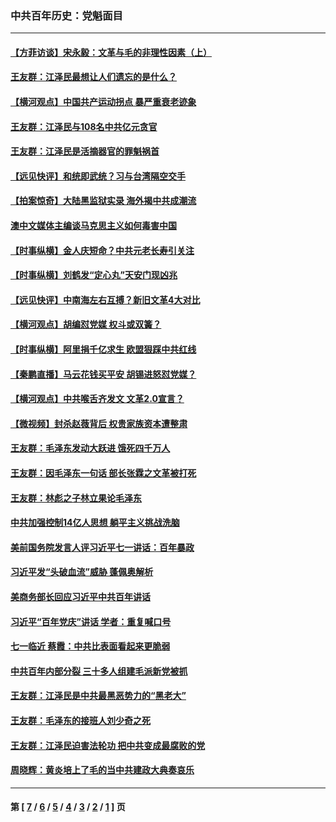 ### 中共百年历史：党魁面目
---
#### [【方菲访谈】宋永毅：文革与毛的非理性因素（上）](../../pages/nf1176107/n13469956.md?04150430) 
#### [王友群：江泽民最想让人们遗忘的是什么？](../../pages/nf1176107/n13408949.md?04150430) 
#### [【横河观点】中国共产运动拐点 暴严重衰老迹象](../../pages/nf1176107/n13388333.md?04150430) 
#### [王友群：江泽民与108名中共亿元贪官](../../pages/nf1176107/n13352358.md?04150430) 
#### [王友群：江泽民是活摘器官的罪魁祸首](../../pages/nf1176107/n13336903.md?04150430) 
#### [【远见快评】和统即武统？习与台湾隔空交手](../../pages/nf1176107/n13297739.md?04150430) 
#### [【拍案惊奇】大陆黑监狱实录 海外揭中共成潮流](../../pages/nf1176107/n13288853.md?04150430) 
#### [澳中文媒体主编谈马克思主义如何毒害中国](../../pages/nf1176107/n13257387.md?04150430) 
#### [【时事纵横】金人庆短命？中共元老长寿引关注](../../pages/nf1176107/n13217934.md?04150430) 
#### [【时事纵横】刘鹤发“定心丸”天安门现凶兆](../../pages/nf1176107/n13215416.md?04150430) 
#### [【远见快评】中南海左右互搏？新旧文革4大对比](../../pages/nf1176107/n13214745.md?04150430) 
#### [【横河观点】胡编怼党媒 权斗或双簧？](../../pages/nf1176107/n13210864.md?04150430) 
#### [【时事纵横】阿里捐千亿求生 欧盟狠踩中共红线](../../pages/nf1176107/n13206431.md?04150430) 
#### [【秦鹏直播】马云花钱买平安 胡锡进怒怼党媒？](../../pages/nf1176107/n13206392.md?04150430) 
#### [【横河观点】中共喉舌齐发文 文革2.0宣言？](../../pages/nf1176107/n13201248.md?04150430) 
#### [【微视频】封杀赵薇背后 权贵家族资本遭整肃](../../pages/nf1176107/n13197798.md?04150430) 
#### [王友群：毛泽东发动大跃进 饿死四千万人](../../pages/nf1176107/n13177158.md?04150430) 
#### [王友群：因毛泽东一句话 部长张霖之文革被打死](../../pages/nf1176107/n13161711.md?04150430) 
#### [王友群：林彪之子林立果论毛泽东](../../pages/nf1176107/n13128622.md?04150430) 
#### [中共加强控制14亿人思想 躺平主义挑战洗脑](../../pages/nf1176107/n13094299.md?04150430) 
#### [美前国务院发言人评习近平七一讲话：百年暴政](../../pages/nf1176107/n13066986.md?04150430) 
#### [习近平发“头破血流”威胁 蓬佩奥解析](../../pages/nf1176107/n13063604.md?04150430) 
#### [美商务部长回应习近平中共百年讲话](../../pages/nf1176107/n13062903.md?04150430) 
#### [习近平“百年党庆”讲话 学者：重复喊口号](../../pages/nf1176107/n13061411.md?04150430) 
#### [七一临近 蔡霞：中共比表面看起来更脆弱](../../pages/nf1176107/n13056418.md?04150430) 
#### [中共百年内部分裂 三十多人组建毛派新党被抓](../../pages/nf1176107/n13044023.md?04150430) 
#### [王友群：江泽民是中共最黑恶势力的“黑老大”](../../pages/nf1176107/n13022180.md?04150430) 
#### [王友群：毛泽东的接班人刘少奇之死](../../pages/nf1176107/n12991772.md?04150430) 
#### [王友群：江泽民迫害法轮功 把中共变成最腐败的党](../../pages/nf1176107/n12947347.md?04150430) 
#### [周晓辉：黄炎培上了毛的当中共建政大典奏哀乐](../../pages/nf1176107/n12942780.md?04150430) 

---
#### 第 [ [7](./7.md?04150430) / [6](./6.md?04150430) / [5](./5.md?04150430) / [4](./4.md?04150430) / [3](./3.md?04150430) / [2](./2.md?04150430) / [1](./1.md?04150430) ] 页

